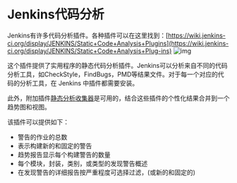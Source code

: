 # Jenkins代码分析

Jenkins有许多代码分析插件。各种插件可以在这里找到：[https://wiki.jenkins-ci.org/display/JENKINS/Static+Code+Analysis+Plugins](https://wiki.jenkins-ci.org/display/JENKINS/Static+Code+Analysis+Plug-ins)
![img](http://www.yiibai.com/uploads/tutorial/20151230/1-151230115G0C7.jpg)

这个插件提供了实用程序的静态代码分析插件。Jenkins可以分析来自不同的代码分析工具，如CheckStyle，FindBugs，PMD等结果文件。对于每一个对应的代码的分析工具，在 Jenkins 中插件都需要安装。

此外，附加插件[静态分析收集器](https://wiki.jenkins-ci.org/display/JENKINS/Analysis+Collector+Plugin)是可用的，结合这些插件的个性化结果合并到一个趋势图和视图。

该插件可以提供如下：

- 警告的作业的总数
- 表示构建新的和固定的警告
- 趋势报告显示每个构建警告的数量
- 每个模块，封装，类别，或类型的发现警告概述
- 在发现警告的详细报告按严重程度可选择过滤，(或新的和固定的)